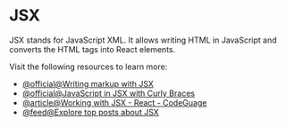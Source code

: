 # JSX

JSX stands for JavaScript XML. It allows writing HTML in JavaScript and converts the HTML tags into React elements.

Visit the following resources to learn more:

- [@official@Writing markup with JSX](https://react.dev/learn/writing-markup-with-jsx)
- [@official@JavaScript in JSX with Curly Braces](https://react.dev/learn/javascript-in-jsx-with-curly-braces)
- [@article@Working with JSX - React - CodeGuage](https://www.codeguage.com/courses/react/jsx)
- [@feed@Explore top posts about JSX](https://app.daily.dev/tags/jsx?ref=roadmapsh)
